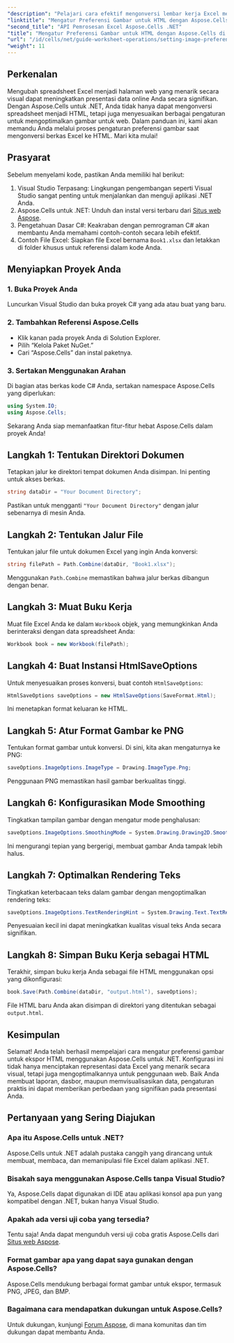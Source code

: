 ```yaml
---
"description": "Pelajari cara efektif mengonversi lembar kerja Excel menjadi halaman web HTML yang menarik secara visual menggunakan Aspose.Cells untuk .NET. Panduan langkah demi langkah ini mencakup semuanya, mulai dari pengaturan preferensi gambar hingga pengoptimalan rendering teks."
"linktitle": "Mengatur Preferensi Gambar untuk HTML dengan Aspose.Cells di .NET"
"second_title": "API Pemrosesan Excel Aspose.Cells .NET"
"title": "Mengatur Preferensi Gambar untuk HTML dengan Aspose.Cells di .NET"
"url": "/id/cells/net/guide-worksheet-operations/setting-image-preferences/"
"weight": 11
---
```


## Perkenalan

Mengubah spreadsheet Excel menjadi halaman web yang menarik secara visual dapat meningkatkan presentasi data online Anda secara signifikan. Dengan Aspose.Cells untuk .NET, Anda tidak hanya dapat mengonversi spreadsheet menjadi HTML, tetapi juga menyesuaikan berbagai pengaturan untuk mengoptimalkan gambar untuk web. Dalam panduan ini, kami akan memandu Anda melalui proses pengaturan preferensi gambar saat mengonversi berkas Excel ke HTML. Mari kita mulai!

## Prasyarat

Sebelum menyelami kode, pastikan Anda memiliki hal berikut:

1. Visual Studio Terpasang: Lingkungan pengembangan seperti Visual Studio sangat penting untuk menjalankan dan menguji aplikasi .NET Anda.
2. Aspose.Cells untuk .NET: Unduh dan instal versi terbaru dari [Situs web Aspose](https://releases.aspose.com/cells/net/).
3. Pengetahuan Dasar C#: Keakraban dengan pemrograman C# akan membantu Anda memahami contoh-contoh secara lebih efektif.
4. Contoh File Excel: Siapkan file Excel bernama `Book1.xlsx` dan letakkan di folder khusus untuk referensi dalam kode Anda.

## Menyiapkan Proyek Anda

### 1. Buka Proyek Anda

Luncurkan Visual Studio dan buka proyek C# yang ada atau buat yang baru.

### 2. Tambahkan Referensi Aspose.Cells

- Klik kanan pada proyek Anda di Solution Explorer.
- Pilih “Kelola Paket NuGet.”
- Cari “Aspose.Cells” dan instal paketnya.

### 3. Sertakan Menggunakan Arahan

Di bagian atas berkas kode C# Anda, sertakan namespace Aspose.Cells yang diperlukan:

```csharp
using System.IO;
using Aspose.Cells;
```

Sekarang Anda siap memanfaatkan fitur-fitur hebat Aspose.Cells dalam proyek Anda!

## Langkah 1: Tentukan Direktori Dokumen

Tetapkan jalur ke direktori tempat dokumen Anda disimpan. Ini penting untuk akses berkas.

```csharp
string dataDir = "Your Document Directory";
```

Pastikan untuk mengganti `"Your Document Directory"` dengan jalur sebenarnya di mesin Anda.

## Langkah 2: Tentukan Jalur File

Tentukan jalur file untuk dokumen Excel yang ingin Anda konversi:

```csharp
string filePath = Path.Combine(dataDir, "Book1.xlsx");
```

Menggunakan `Path.Combine` memastikan bahwa jalur berkas dibangun dengan benar.

## Langkah 3: Muat Buku Kerja

Muat file Excel Anda ke dalam `Workbook` objek, yang memungkinkan Anda berinteraksi dengan data spreadsheet Anda:

```csharp
Workbook book = new Workbook(filePath);
```

## Langkah 4: Buat Instansi HtmlSaveOptions

Untuk menyesuaikan proses konversi, buat contoh `HtmlSaveOptions`:

```csharp
HtmlSaveOptions saveOptions = new HtmlSaveOptions(SaveFormat.Html);
```

Ini menetapkan format keluaran ke HTML.

## Langkah 5: Atur Format Gambar ke PNG

Tentukan format gambar untuk konversi. Di sini, kita akan mengaturnya ke PNG:

```csharp
saveOptions.ImageOptions.ImageType = Drawing.ImageType.Png;
```

Penggunaan PNG memastikan hasil gambar berkualitas tinggi.

## Langkah 6: Konfigurasikan Mode Smoothing

Tingkatkan tampilan gambar dengan mengatur mode penghalusan:

```csharp
saveOptions.ImageOptions.SmoothingMode = System.Drawing.Drawing2D.SmoothingMode.AntiAlias;
```

Ini mengurangi tepian yang bergerigi, membuat gambar Anda tampak lebih halus.

## Langkah 7: Optimalkan Rendering Teks

Tingkatkan keterbacaan teks dalam gambar dengan mengoptimalkan rendering teks:

```csharp
saveOptions.ImageOptions.TextRenderingHint = System.Drawing.Text.TextRenderingHint.AntiAlias;
```

Penyesuaian kecil ini dapat meningkatkan kualitas visual teks Anda secara signifikan.

## Langkah 8: Simpan Buku Kerja sebagai HTML

Terakhir, simpan buku kerja Anda sebagai file HTML menggunakan opsi yang dikonfigurasi:

```csharp
book.Save(Path.Combine(dataDir, "output.html"), saveOptions);
```

File HTML baru Anda akan disimpan di direktori yang ditentukan sebagai `output.html`.

## Kesimpulan

Selamat! Anda telah berhasil mempelajari cara mengatur preferensi gambar untuk ekspor HTML menggunakan Aspose.Cells untuk .NET. Konfigurasi ini tidak hanya menciptakan representasi data Excel yang menarik secara visual, tetapi juga mengoptimalkannya untuk penggunaan web. Baik Anda membuat laporan, dasbor, maupun memvisualisasikan data, pengaturan praktis ini dapat memberikan perbedaan yang signifikan pada presentasi Anda.

## Pertanyaan yang Sering Diajukan

### Apa itu Aspose.Cells untuk .NET?

Aspose.Cells untuk .NET adalah pustaka canggih yang dirancang untuk membuat, membaca, dan memanipulasi file Excel dalam aplikasi .NET.

### Bisakah saya menggunakan Aspose.Cells tanpa Visual Studio?

Ya, Aspose.Cells dapat digunakan di IDE atau aplikasi konsol apa pun yang kompatibel dengan .NET, bukan hanya Visual Studio.

### Apakah ada versi uji coba yang tersedia?

Tentu saja! Anda dapat mengunduh versi uji coba gratis Aspose.Cells dari [Situs web Aspose](https://releases.aspose.com/).

### Format gambar apa yang dapat saya gunakan dengan Aspose.Cells?

Aspose.Cells mendukung berbagai format gambar untuk ekspor, termasuk PNG, JPEG, dan BMP.

### Bagaimana cara mendapatkan dukungan untuk Aspose.Cells?

Untuk dukungan, kunjungi [Forum Aspose](https://forum.aspose.com/c/cells/9), di mana komunitas dan tim dukungan dapat membantu Anda.